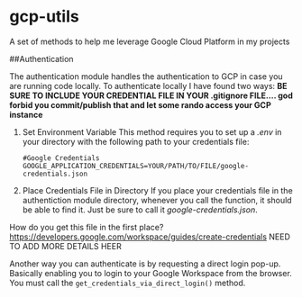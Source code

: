 # gcp-utils
A set of methods to help me leverage Google Cloud Platform in my projects


##Authentication 

The authentication module handles the authentication to GCP in case you are running code locally. 
To authenticate locally I have found two ways: 
**BE SURE TO INCLUDE YOUR CREDENTIAL FILE IN YOUR .gitignore FILE.... god forbid you commit/publish that and let some rando access your GCP instance**
1. Set Environment Variable
    This method requires you to set up a *.env* in your directory with the following path to your credentials file:
    ```
    #Google Credentials
    GOOGLE_APPLICATION_CREDENTIALS=YOUR/PATH/TO/FILE/google-credentials.json
    ```
2. Place Credentials File in Directory
    If you place your credentials file in the authentiction module directory, whenever you call the function, it should be able to find it. Just be sure to call it *google-credentials.json*.

How do you get this file in the first place?
https://developers.google.com/workspace/guides/create-credentials
NEED TO ADD MORE DETAILS HEER

Another way you can authenticate is by requesting a direct login pop-up. Basically enabling you to login to your Google Workspace from the browser. You must call the `get_credentials_via_direct_login()` method.
  